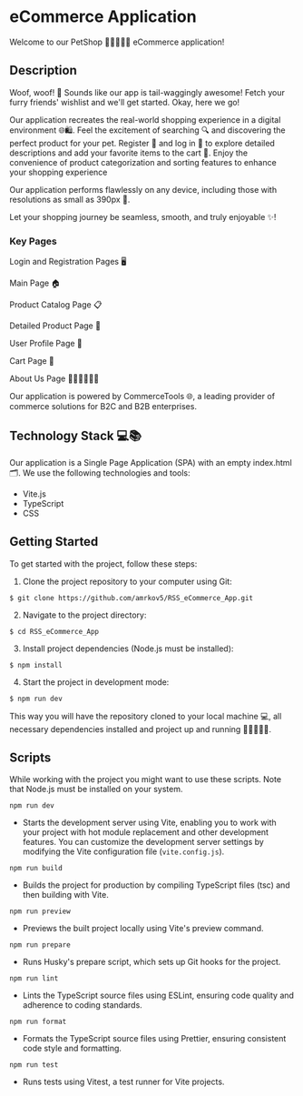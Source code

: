 # eCommerce Application

Welcome to our PetShop 🐶🐱🐰🐹🦜 eCommerce application!

## Description

Woof, woof! 🐾 Sounds like our app is tail-waggingly awesome! Fetch your furry friends' wishlist and we'll get started. Okay, here we go!

Our application recreates the real-world shopping experience in a digital environment 🌐🛍️. Feel the excitement of searching 🔍 and discovering the perfect product for your pet. Register 📝 and log in 🔐 to explore detailed descriptions and add your favorite items to the cart 🛒. Enjoy the convenience of product categorization and sorting features to enhance your shopping experience

Our application performs flawlessly on any device, including those with resolutions as small as 390px 📲.

Let your shopping journey be seamless, smooth, and truly enjoyable ✨!

### Key Pages

Login and Registration Pages 🖥️

Main Page 🏠

Product Catalog Page 📋

Detailed Product Page 🔎

User Profile Page 👤

Cart Page 🛒

About Us Page 🙋‍♂️🙋‍♂️🙋‍♀️

Our application is powered by CommerceTools 🌐, a leading provider of commerce solutions for B2C and B2B enterprises.

## Technology Stack 💻📚

Our application is a Single Page Application (SPA) with an empty index.html 🗂️. We use the following technologies and tools:

- Vite.js
- TypeScript
- CSS

## Getting Started

To get started with the project, follow these steps:

1. Clone the project repository to your computer using Git:

```
$ git clone https://github.com/amrkov5/RSS_eCommerce_App.git
```

2. Navigate to the project directory:

```
$ cd RSS_eCommerce_App
```

3. Install project dependencies (Node.js must be installed):

```
$ npm install
```

4. Start the project in development mode:

```
$ npm run dev
```

This way you will have the repository cloned to your local machine 💻, all necessary dependencies installed and project up and running 🏃‍♂️🏃‍♂️🏃.

## Scripts

While working with the project you might want to use these scripts. Note that Node.js must be installed on your system.

```
npm run dev
```

- Starts the development server using Vite, enabling you to work with your project with hot module replacement and other development features. You can customize the development server settings by modifying the Vite configuration file (`vite.config.js`).

```
npm run build
```

- Builds the project for production by compiling TypeScript files (tsc) and then building with Vite.

```
npm run preview
```

- Previews the built project locally using Vite's preview command.

```
npm run prepare
```

- Runs Husky's prepare script, which sets up Git hooks for the project.

```
npm run lint
```

- Lints the TypeScript source files using ESLint, ensuring code quality and adherence to coding standards.

```
npm run format
```

- Formats the TypeScript source files using Prettier, ensuring consistent code style and formatting.

```
npm run test
```

- Runs tests using Vitest, a test runner for Vite projects.

